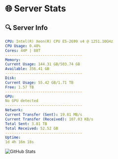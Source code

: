 # 🌐 Server Stats
## 🔍 Server Info
```yaml
CPU: Intel(R) Xeon(R) CPU E5-2699 v4 @ 1251.10GHz
CPU Usage: 0.40%
Cores: 44P | 88T
-----------------------------------
Memory:
Current Usage: 144.31 GB/503.74 GB
Available: 356.41 GB
-----------------------------------
Disk:
Current Usage: 55.42 GB/1.71 TB
Free: 1.57 TB
-----------------------------------
GPU:
No GPU detected
-----------------------------------
Network:
Current Transfer (Sent): 19.81 MB/s
Current Transfer (Received): 107.03 KB/s
Total Sent: 3.81 TB
Total Received: 52.52 GB
-----------------------------------
Uptime:
1d 4h 16m 18s
```
![GitHub Stats](https://img.shields.io/badge/Updated-2025-03-09_01:39:07-blue)